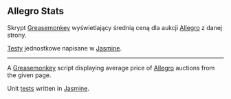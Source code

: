 ## Allegro Stats

Skrypt [Greasemonkey](https://addons.mozilla.org/pl/firefox/addon/greasemonkey/) wyświetlający średnią ceną dla aukcji [Allegro](http://allegro.pl/) z danej strony.

[Testy](SpecRunner.html) jednostkowe napisane w [Jasmine](https://github.com/pivotal/jasmine/).

***

A [Greasemonkey](https://addons.mozilla.org/en-US/firefox/addon/greasemonkey/) script displaying average price of [Allegro](http://allegro.pl/) auctions from the given page.

Unit [tests](SpecRunner.html) written in [Jasmine](https://github.com/pivotal/jasmine/).